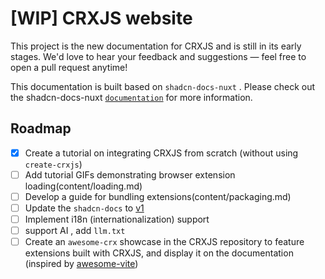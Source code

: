 # [WIP] CRXJS website

This project is the new documentation for CRXJS and is still in its early stages. We'd love to hear your feedback and suggestions — feel free to open a pull request anytime!

This documentation is built based on `shadcn-docs-nuxt` . Please check out the shadcn-docs-nuxt [`documentation`](https://shadcn-docs-nuxt.vercel.app/) for more information.

## Roadmap

- [x] Create a tutorial on integrating CRXJS from scratch (without using `create-crxjs`)
- [ ] Add tutorial GIFs demonstrating browser extension loading(content/loading.md)
- [ ] Develop a guide for bundling extensions(content/packaging.md)
- [ ] Update the `shadcn-docs` to [v1](https://shadcn-docs-nuxt.vercel.app/blog/v1)
- [ ] Implement i18n (internationalization) support
- [ ] support AI , add `llm.txt`
- [ ] Create an `awesome-crx` showcase in the CRXJS repository to feature extensions built with CRXJS, and display it on the documentation (inspired by [awesome-vite](https://github.com/vitejs/awesome-vite))
